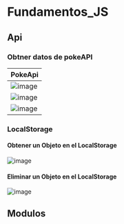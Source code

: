 # Fundamentos_JS
## Api
### Obtner datos de pokeAPI
|PokeApi|
|-|
|![image](https://github.com/brittanypallasco2003/Fundamentos_JS/assets/117743650/b6d091b5-0993-4f20-a166-683122c2128b)|
|![image](https://github.com/brittanypallasco2003/Fundamentos_JS/assets/117743650/b3c98ae0-0f58-4755-990e-1093f149f448)|
|![image](https://github.com/brittanypallasco2003/Fundamentos_JS/assets/117743650/8f29b24d-ff25-4950-8970-383c9f680c35)|
### LocalStorage
#### Obtener un Objeto en el LocalStorage
![image](https://github.com/brittanypallasco2003/Fundamentos_JS/assets/117743650/b15c7b23-8fcf-4c78-93fb-72ab9c79a600)
#### Eliminar un Objeto en el LocalStorage
![image](https://github.com/brittanypallasco2003/Fundamentos_JS/assets/117743650/64822acd-4565-46e1-8c58-b046dd28687a)

## Modulos
